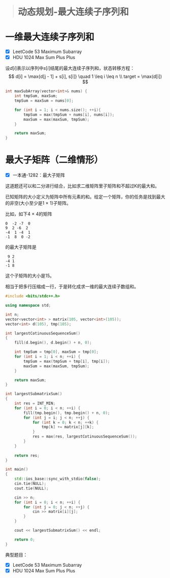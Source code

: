 > # 动态规划-最大连续子序列和

# 一维最大连续子序列和
- [x] LeetCode 53 Maximum Subarray
- [x] HDU 1024 Max Sum Plus Plus

设$d[i]$表示以序列中$s[i]$结尾的最大连续子序列和，状态转移方程：
$$
d[i] = \max{d[j - 1] + s[i], s[i]} \quad 1 \leq i \leq n \\
target = \max(d[i])
$$

```c++
int maxSubArray(vector<int>& nums) {
	int tmpSum, maxSum;
	tmpSum = maxSum = nums[0];

	for (int i = 1; i < nums.size(); ++i){
		tmpSum = max(tmpSum + nums[i], nums[i]);
		maxSum = max(maxSum, tmpSum);
	}

	return maxSum;
}
```

# 最大子矩阵（二维情形）

- [x] 一本通-1282：最大子矩阵

这道题还可以和二分进行结合，比如求二维矩阵里子矩阵和不超过K的最大和。

已知矩阵的大小定义为矩阵中所有元素的和。给定一个矩阵，你的任务是找到最大的非空(大小至少是1 × 1)子矩阵。

比如，如下4 × 4的矩阵

```
0  -2 -7  0
9  2 -6  2
-4  1 -4  1
-1  8  0 -2
```

的最大子矩阵是

```
 9 2
-4 1
-1 8
```

这个子矩阵的大小是15。

相当于把多行压缩成一行，于是转化成求一维的最大连续子数组和。

```c++
#include <bits/stdc++.h>

using namespace std;

int n;
vector<vector<int> > matrix(105, vector<int>(105));
vector<int> d(105), tmp(105);

int largestCotinuousSequenceSum()
{
	fill(d.begin(), d.begin() + n, 0);

	int tmpSum = tmp[0], maxSum = tmp[0];
	for (int i = 1; i < n; ++i) {
		tmpSum = max(tmpSum + tmp[i], tmp[i]);
		maxSum = max(maxSum, tmpSum);
	}

	return maxSum;
}

int largestSubmatrixSum()
{
	int res = INT_MIN;
	for (int i = 0; i < n; ++i) {
		fill(tmp.begin(), tmp.begin() + n, 0);
		for (int j = i; j < n; ++j) {
			for (int k = 0; k < n; ++k) {
				tmp[k] += matrix[j][k];
			}
			res = max(res, largestCotinuousSequenceSum());
		}
	}
    
    return res;
}

int main()
{
	std::ios_base::sync_with_stdio(false);
	cin.tie(NULL);
	cout.tie(NULL);

	cin >> n;
	for (int i = 0; i < n; ++i) {
		for (int j = 0; j < n; ++j) {
			cin >> matrix[i][j];
		}
	}

	cout << largestSubmatrixSum() << endl;

	return 0;
}
```







典型题目：

- [x] LeetCode 53 Maximum Subarray
- [x] HDU 1024 Max Sum Plus Plus